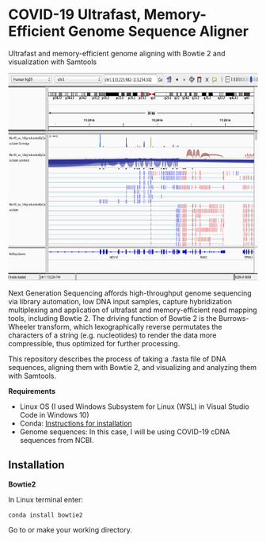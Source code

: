 # COVID-19 Ultrafast, Memory-Efficient Genome Sequence Aligner
Ultrafast and memory-efficient genome aligning with Bowtie 2 and visualization with Samtools

<a href="url"><img src="https://github.com/MattLondon101/Images/blob/master/samtools.png" align="center" height="422" width="723" ></a>

Next Generation Sequencing affords high-throughput genome sequencing via library automation, low DNA input samples, capture hybridization multiplexing and application of ultrafast and memory-efficient read mapping tools, including Bowtie 2. The driving function of Bowtie 2 is the Burrows-Wheeler transform, which lexographically reverse permutates the characters of a string (e.g. nucleotides) to render the data more compressible, thus optimized for further processing.

This repository describes the process of taking a .fasta file of DNA sequences, aligning them with Bowtie 2, and visualizing and analyzing them with Samtools.

**Requirements**
* Linux OS (I used Windows Subsystem for Linux (WSL) in Visual Studio Code in Windows 10)
* Conda: [Instructions for installation](https://conda.io/projects/conda/en/latest/user-guide/install/linux.html)
* Genome sequences: In this case, I will be using COVID-19 cDNA sequences from NCBI.

## Installation
**Bowtie2**

In Linux terminal enter:
```
conda install bowtie2
```
Go to or make your working directory.



